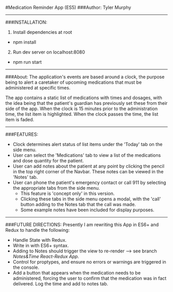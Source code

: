 #Medication Reminder App (ES5)
###Author: Tyler Murphy

---

###INSTALLATION:
1. Install dependencies at root
  * npm install

2. Run dev server on localhost:8080
  * npm run start

---

###About:
The application's events are based around a clock, the purpose being to alert a
caretaker of upcoming medications that must be administered at specific times.

The app contains a static list of medications with times and dosages, with the idea being that the patient's guardian has previously set these from their side of the app. When the clock is 15 minutes prior to the administration time, the list item is highlighted. When the clock passes the time, the list item is faded.

---

###FEATURES:
- Clock determines alert status of list items under the 'Today' tab on the side menu.
- User can select the 'Medications' tab to view a list of the medications and dose quantity for the patient.
- User can add notes about the patient at any point by clicking the pencil in the top right corner of the Navbar. These notes can be viewed in the 'Notes' tab.
- User can phone the patient's emergency contact or call 911 by selecting the appropriate tabs from the side menu.
  * This feature is 'concept only' in this version.
  * Clicking these tabs in the side menu opens a modal, with the 'call' button adding to the Notes tab that the call was made.
  * Some example notes have been included for display purposes.

---

###FUTURE DIRECTIONS:
Presently I am rewriting this App in ES6+ and Redux to handle the following:
- Handle State with Redux.
- Write in with ES6+ syntax.
- Adding to Notes should trigger the view to re-render --> see branch *Notes&Time React-Redux App*.
- Control for proptypes, and ensure no errors or warnings are triggered in the console.
- Add a button that appears when the medication needs to be administered, forcing the user to confirm that the medication was in fact delivered. Log the time and add to notes tab.
